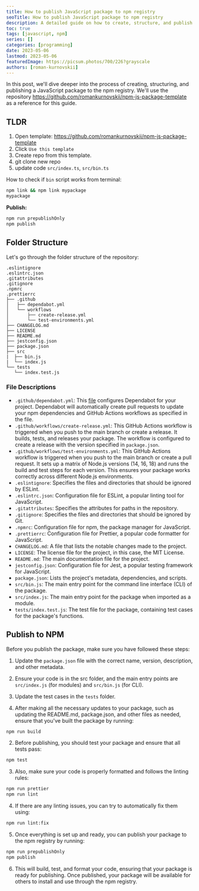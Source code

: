 ```yaml
---
title: How to publish JavaScript package to npm registry
seoTitle: How to publish JavaScript package to npm registry
description: A detailed guide on how to create, structure, and publish a JavaScript package to the npm registry
toc: true
tags: [javascript, npm]
series: []
categories: [programming]
date: 2023-05-06
lastmod: 2023-05-06
featuredImage: https://picsum.photos/700/226?grayscale
authors: [roman-kurnovskii]
---
```



In this post, we'll dive deeper into the process of creating, structuring, and publishing a JavaScript package to the npm registry. We'll use the repository https://github.com/romankurnovskii/npm-js-package-template as a reference for this guide.

## TLDR

1. Open template: https://github.com/romankurnovskii/npm-js-package-template
2. Click `Use this template`
3. Create repo from this template.
4. git clone new repo
5. update code `src/index.ts`, `src/bin.ts`

How to check if `bin` script works from terminal:

```sh
npm link && npm link mypackage
mypackage
```

**Publish:**

```sh
npm run prepublishOnly
npm publish
```

## Folder Structure

Let's go through the folder structure of the repository:

```
.eslintignore
.eslintrc.json
.gitattributes
.gitignore
.npmrc
.prettierrc
├── .github
│   ├── dependabot.yml
│   └── workflows
│       ├── create-release.yml
│       └── test-environments.yml
├── CHANGELOG.md
├── LICENSE
├── README.md
├── jestconfig.json
├── package.json
├── src
|  ├── bin.js
|  └── index.js
└── tests
   └── index.test.js
```

### File Descriptions

- `.github/dependabot.yml`: This [file](https://github.com/romankurnovskii/npm-js-package-template/blob/main/.github/dependabot.yml) configures Dependabot for your project. Dependabot will automatically create pull requests to update your npm dependencies and GitHub Actions workflows as specified in the file.
- `.github/workflows/create-release.yml`: This GitHub Actions workflow is triggered when you push to the main branch or create a release. It builds, tests, and releases your package. The workflow is configured to create a release with the version specified in `package.json`.
- `.github/workflows/test-environments.yml`: This GitHub Actions workflow is triggered when you push to the main branch or create a pull request. It sets up a matrix of Node.js versions (14, 16, 18) and runs the build and test steps for each version. This ensures your package works correctly across different Node.js environments.
- `.eslintignore`: Specifies the files and directories that should be ignored by ESLint.
- `.eslintrc.json`: Configuration file for ESLint, a popular linting tool for JavaScript.
- `.gitattributes`: Specifies the attributes for paths in the repository.
- `.gitignore`: Specifies the files and directories that should be ignored by Git.
- `.npmrc`: Configuration file for npm, the package manager for JavaScript.
- `.prettierrc`: Configuration file for Prettier, a popular code formatter for JavaScript.
- `CHANGELOG.md`: A file that lists the notable changes made to the project.
- `LICENSE`: The license file for the project, in this case, the MIT License.
- `README.md`: The main documentation file for the project.
- `jestconfig.json`: Configuration file for Jest, a popular testing framework for JavaScript.
- `package.json`: Lists the project's metadata, dependencies, and scripts.
- `src/bin.js`: The main entry point for the command line interface (CLI) of the package.
- `src/index.js`: The main entry point for the package when imported as a module.
- `tests/index.test.js`: The test file for the package, containing test cases for the package's functions.

## Publish to NPM

Before you publish the package, make sure you have followed these steps:

1. Update the `package.json` file with the correct name, version, description, and other metadata.
1. Ensure your code is in the src folder, and the main entry points are `src/index.js` (for modules) and `src/bin.js` (for CLI).
1. Update the test cases in the `tests` folder.


1. After making all the necessary updates to your package, such as updating the README.md, package.json, and other files as needed, ensure that you've built the package by running:

```sh
npm run build
```

2. Before publishing, you should test your package and ensure that all tests pass:
```sh
npm test
```

3. Also, make sure your code is properly formatted and follows the linting rules:

```sh
npm run prettier
npm run lint
```
4. If there are any linting issues, you can try to automatically fix them using:

```sh
npm run lint:fix
```

5. Once everything is set up and ready, you can publish your package to the npm registry by running:

```sh
npm run prepublishOnly
npm publish
```

6. This will build, test, and format your code, ensuring that your package is ready for publishing. Once published, your package will be available for others to install and use through the npm registry.
